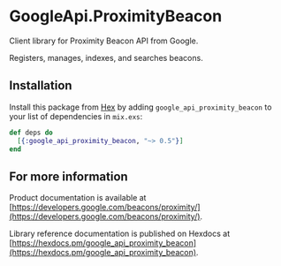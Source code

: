 # GoogleApi.ProximityBeacon

Client library for Proximity Beacon API from Google.

Registers, manages, indexes, and searches beacons.

## Installation

Install this package from [Hex](https://hex.pm) by adding
`google_api_proximity_beacon` to your list of dependencies in `mix.exs`:

```elixir
def deps do
  [{:google_api_proximity_beacon, "~> 0.5"}]
end
```

## For more information

Product documentation is available at [https://developers.google.com/beacons/proximity/](https://developers.google.com/beacons/proximity/).

Library reference documentation is published on Hexdocs at
[https://hexdocs.pm/google_api_proximity_beacon](https://hexdocs.pm/google_api_proximity_beacon).
